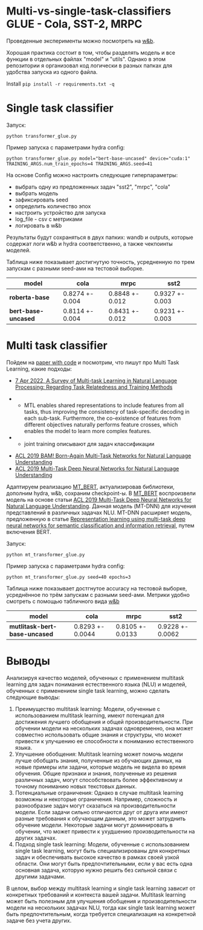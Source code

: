 # Multi-vs-single-task-classifiers GLUE - Cola, SST-2, MRPC

Проведенные эксперименты можно посмотреть на [w&b](https://wandb.ai/gusevski/Multi-vs-single-task-classifiers?workspace=user-gusevski).

Хорошая практика состоит в том, чтобы разделять модель и все функции в отдельных файлах "model" и "utils". Однако в этом репозитории я организовал код логически в разных папках для удобства запуска из одного файла.

Install `pip install -r requirements.txt -q`

# Single task classifier 

Запуск:

`python transformer_glue.py`

Пример запуска с параметрами hydra config:

`python transformer_glue.py model="bert-base-uncased" device="cuda:1" TRAINING_ARGS.num_train_epochs=4 TRAINING_ARGS.seed=41`


На основе Config можно настроить следующие гиперпараметры:
- выбрать одну из предложенных задач "sst2", "mrpc", "cola"
- выбрать модель
- зафиксировать seed
- определить количество эпох
- настроить устройство для запуска
- log_file - csv с метриками
- логировать в w&b

Результаты будут сохраняться в двух папких: wandb и outputs, которые содержат логи w&b и hydra соответственно, а также чекпоинты моделей.

Таблица ниже показывает достигнутую точность, усредненную по трем запускам с разными seed-ами на тестовой выборке.

|model|cola|mrpc|sst2|
|---|---|---|---|
|**roberta-base**|0\.8274 +- 0.004|0\.8848 +- 0.012|0\.9327 +- 0.003|
|**bert-base-uncased**|0\.8114 +- 0.004|0\.8431 +- 0.012|0\.9231 +- 0.003|


# Multi task classifier

Пойдем на [paper with code](https://paperswithcode.com/) и посмотрим, что пишут про Multi Task Learning, какие подходы:
- [7 Apr 2022, A Survey of Multi-task Learning in Natural Language Processing: Regarding Task Relatedness and Training Methods](https://paperswithcode.com/paper/a-survey-of-multi-task-learning-in-natural) 
 * * MTL enables shared representations to include features from all tasks, thus
improving the consistency of task-specific decoding in each sub-task. Furthermore, the co-existence
of features from different objectives naturally performs feature crosses, which enables the model to
learn more complex features.
 * * joint training описывают для задач классификации
- [ACL 2019 BAM! Born-Again Multi-Task Networks for Natural Language Understanding](https://paperswithcode.com/paper/bam-born-again-multi-task-networks-for)
- [ACL 2019 Multi-Task Deep Neural Networks for Natural Language Understanding](https://paperswithcode.com/paper/multi-task-deep-neural-networks-for-natural)

 
Адаптируем реализацию [MT_BERT](https://github.com/ABaldrati/MT-BERT), актуализировав библиотеки, дополним hydra, w&b, сохраним checkpoint-ы.
В [MT_BERT](https://github.com/ABaldrati/MT-BERT) воспроизвели модель на основе статьи [ACL 2019 Multi-Task Deep Neural Networks for Natural Language Understanding](https://paperswithcode.com/paper/multi-task-deep-neural-networks-for-natural). Данная модель (MT-DNN) для изучения представлений в различных задачах NLU. MT-DNN расширяет модель, предложенную в статье [Representation learning using multi-task deep neural networks for semantic classification and information retrieval](https://aclanthology.org/N15-1092), путем включения BERT.

Запуск:

`python mt_transformer_glue.py`

Пример запуска с параметрами hydra config:

`python mt_transformer_glue.py seed=40 epochs=3`


Таблица ниже показывает достгнутое accuracy на тестовой выборке, усреднённое по трём запускам c разными seed-ами. Метрики удобно смотреть с помощью табличного вида [w&b](https://wandb.ai/gusevski/Multi-vs-single-task-classifiers/table?workspace=user-gusevski)


|model|cola|mrpc|sst2|
|---|---|---|---|
|**mutlitask-bert-base-uncased**|0\.8293 +- 0.0044|0\.8105 +- 0.0133|0\.9228 +- 0.0062|


# Выводы

Анализируя качество моделей, обученных с применением multitask learning для задач понимания естественного языка (NLU) и моделей, обученных с применением single task learning, можно сделать следующие выводы:

1. Преимущество multitask learning: Модели, обученные с использованием multitask learning, имеют потенциал для достижения лучшего обобщения и общей производительности. При обучении модели на нескольких задачах одновременно, она может совместно использовать общие знания и структуры, что может привести к улучшению ее способности к пониманию естественного языка.
2. Улучшение обобщения: Multitask learning может помочь модели лучше обобщать знания, полученные из обучающих данных, на новые примеры или задачи, которые модель не видела во время обучения. Общие признаки и знания, полученные из решения различных задач, могут способствовать более эффективному и точному пониманию новых текстовых данных.
3. Потенциальные ограничения: Однако в случае multitask learning возможны и некоторые ограничения. Например, сложность и разнообразие задач могут сказаться на производительности модели. Если задачи сильно отличаются друг от друга или имеют разные требования к обучающим данным, это может затруднить обучение модели. Некоторые задачи могут доминировать в обучении, что может привести к ухудшению производительности на других задачах.
4. Подход single task learning: Модели, обученные с использованием single task learning, могут быть специализированы для конкретных задач и обеспечивать высокое качество в рамках своей узкой области. Они могут быть предпочтительными, если у вас есть одна основная задача, которую нужно решить без сильной связи с другими задачами.

В целом, выбор между multitask learning и single task learning зависит от конкретных требований и контекста вашей задачи. Multitask learning может быть полезным для улучшения обобщения и производительности модели на нескольких задачах NLU, тогда как single task learning может быть предпочтительным, когда требуется специализация на конкретной задаче без учета других.
